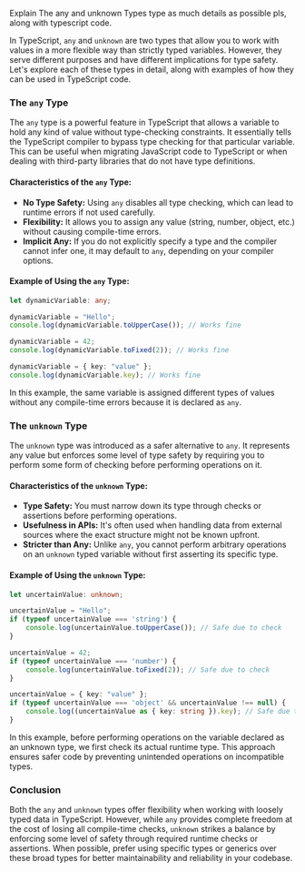 Explain The any and unknown Types type as much details as possible pls, along with typescript code.



In TypeScript, `any` and `unknown` are two types that allow you to work with values in a more flexible way than strictly typed variables. However, they serve different purposes and have different implications for type safety. Let's explore each of these types in detail, along with examples of how they can be used in TypeScript code.

### The `any` Type

The `any` type is a powerful feature in TypeScript that allows a variable to hold any kind of value without type-checking constraints. It essentially tells the TypeScript compiler to bypass type checking for that particular variable. This can be useful when migrating JavaScript code to TypeScript or when dealing with third-party libraries that do not have type definitions.

#### Characteristics of the `any` Type:
- **No Type Safety:** Using `any` disables all type checking, which can lead to runtime errors if not used carefully.
- **Flexibility:** It allows you to assign any value (string, number, object, etc.) without causing compile-time errors.
- **Implicit Any:** If you do not explicitly specify a type and the compiler cannot infer one, it may default to `any`, depending on your compiler options.

#### Example of Using the `any` Type:

```typescript
let dynamicVariable: any;

dynamicVariable = "Hello";
console.log(dynamicVariable.toUpperCase()); // Works fine

dynamicVariable = 42;
console.log(dynamicVariable.toFixed(2)); // Works fine

dynamicVariable = { key: "value" };
console.log(dynamicVariable.key); // Works fine
```

In this example, the same variable is assigned different types of values without any compile-time errors because it is declared as `any`.

### The `unknown` Type

The `unknown` type was introduced as a safer alternative to `any`. It represents any value but enforces some level of type safety by requiring you to perform some form of checking before performing operations on it.

#### Characteristics of the `unknown` Type:
- **Type Safety:** You must narrow down its type through checks or assertions before performing operations.
- **Usefulness in APIs:** It's often used when handling data from external sources where the exact structure might not be known upfront.
- **Stricter than Any:** Unlike `any`, you cannot perform arbitrary operations on an `unknown` typed variable without first asserting its specific type.

#### Example of Using the `unknown` Type:

```typescript
let uncertainValue: unknown;

uncertainValue = "Hello";
if (typeof uncertainValue === 'string') {
    console.log(uncertainValue.toUpperCase()); // Safe due to check
}

uncertainValue = 42;
if (typeof uncertainValue === 'number') {
    console.log(uncertainValue.toFixed(2)); // Safe due to check
}

uncertainValue = { key: "value" };
if (typeof uncertainValue === 'object' && uncertainValue !== null) {
    console.log((uncertainValue as { key: string }).key); // Safe due to assertion
}
```

In this example, before performing operations on the variable declared as an unknown type, we first check its actual runtime type. This approach ensures safer code by preventing unintended operations on incompatible types.

### Conclusion

Both the `any` and `unknown` types offer flexibility when working with loosely typed data in TypeScript. However, while `any` provides complete freedom at the cost of losing all compile-time checks, `unknown` strikes a balance by enforcing some level of safety through required runtime checks or assertions. When possible, prefer using specific types or generics over these broad types for better maintainability and reliability in your codebase.